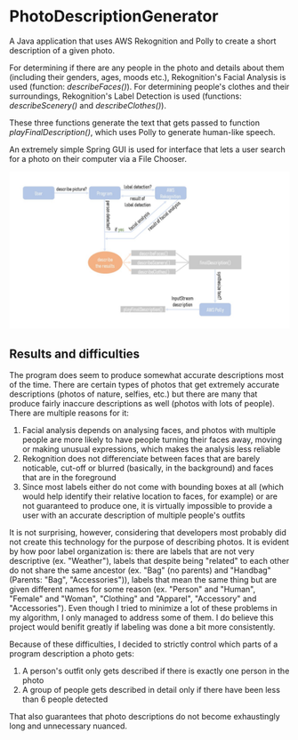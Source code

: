 # PhotoDescriptionGenerator
A Java application that uses AWS Rekognition and Polly to create a short description of a given photo.

For determining if there are any people in the photo and details about them (including their genders, ages, moods etc.), Rekognition's Facial Analysis is used (function: _describeFaces()_). 
For determining people's clothes and their surroundings, Rekognition's Label Detection is used (functions: _describeScenery()_ and _describeClothes()_).

These three functions generate the text that gets passed to function _playFinalDescription()_, which uses Polly to generate human-like speech. 

An extremely simple Spring GUI is used for interface that lets a user search for a photo on their computer via a File Chooser.

![Diagram](1.jpg)

## Results and difficulties
The program does seem to produce somewhat accurate descriptions most of the time. There are certain types of photos that get extremely accurate descriptions (photos of nature, selfies, etc.) but there are many that produce fairly inaccure descriptions as well (photos with lots of people). 
There are multiple reasons for it:
1. Facial analysis depends on analysing faces, and photos with multiple people are more likely to have people turning their faces away, moving or making unusual expressions, which makes the analysis less reliable
2. Rekognition does not differenciate between faces that are barely noticable, cut-off or blurred (basically, in the background) and faces that are in the foreground
3. Since most labels either do not come with bounding boxes at all (which would help identify their relative location to faces, for example) or are not guaranteed to produce one, it is virtually impossible to provide a user with an accurate description of multiple people's outfits

It is not surprising, however, considering that developers most probably did not create this technology for the purpose of describing photos. It is evident by how poor label organization is: there are labels that are not very descriptive (ex. "Weather"), labels that despite being "related" to each other do not share the same ancestor (ex. "Bag" (no parents) and "Handbag" (Parents: "Bag", "Accessories")), labels that mean the same thing but are given different names for some reason (ex. "Person" and "Human", "Female" and "Woman", "Clothing" and "Apparel", "Accessory" and "Accessories"). Even though I tried to minimize a lot of these problems in my algorithm, I only managed to address some of them. I do believe this project would benifit greatly if labeling was done a bit more consistently.

Because of these difficulties, I decided to strictly control which parts of a program description a photo gets:
1. A person's outfit only gets described if there is exactly one person in the photo
2. A group of people gets described in detail only if there have been less than 6 people detected

That also guarantees that photo descriptions do not become exhaustingly long and unnecessary nuanced.
